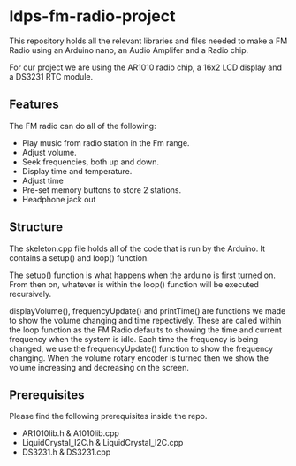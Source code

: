 # ldps-fm-radio-project
This repository holds all the relevant libraries and files needed to make a FM Radio using an Arduino nano, an Audio Amplifer and a Radio chip.

For our project we are using the AR1010 radio chip, a 16x2 LCD display and a DS3231 RTC module.

## Features
The FM radio can do all of the following:
  * Play music from radio station in the Fm range.
  * Adjust volume.
  * Seek frequencies, both up and down.
  * Display time and temperature.
  * Adjust time
  * Pre-set memory buttons to store 2 stations.
  * Headphone jack out


## Structure
The skeleton.cpp file holds all of the code that is run by the Arduino. It contains a setup() and loop() function.

The setup() function is what happens when the arduino is first turned on.
From then on, whatever is within the loop() function will be executed recursively.

displayVolume(), frequencyUpdate() and printTime() are functions we made to show the volume changing and time repectively.
These are called within the loop function as the FM Radio defaults to showing the time and current frequency when the system is idle.
Each time the frequency is being changed, we use the frequencyUpdate() function to show the frequency changing.
When the volume rotary encoder is turned then we show the volume increasing and decreasing on the screen.

## Prerequisites
Please find the following prerequisites inside the repo.
  * AR1010lib.h & A1010lib.cpp
  * LiquidCrystal_I2C.h & LiquidCrystal_I2C.cpp
  * DS3231.h & DS3231.cpp





